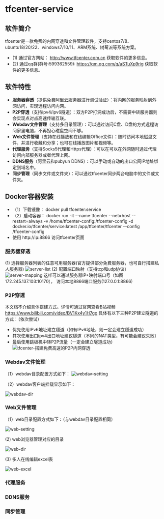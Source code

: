# tfcenter-service
## 软件简介
tfcenter是一款免费的内网穿透和文件管理软件，支持centos7/8、ubuntu18/20/22、windows7/10/11、ARM系统、树莓派等系统方案。
 - (1) 通过官方网站： http://www.tfcenter.com.cn 获取软件的更多信息。
 - (2) 通过qq群(群号:599362559): https://qm.qq.com/q/aSTuXp9rig 获取软件的更多信息。


## 软件特性
  - **服务器穿透**（提供免费阿里云服务器进行测试验证）：将内网的服务映射到外网访问，实现远程访问内网。
  - **P2P穿透**（支持ipv4/ipv6隧道）：双方P2P打洞成功后，不需要中转服务器则会实现点对点高速传输互联。
  - **Webdav文件管理**（支持多目录管理）：可以通过访问C盘、D盘的方式远程访问家里电脑，不再担心磁盘空间不够。
  - **Web文件管理**（支持在线播放和在线编辑Office文件）：随时访问本地磁盘文件，并进行收藏和分享；也可在线播放图片和视频等。
  - **代理服务**（支持Socks5代理和Https代理）：可以在可以在外网随时通过代理访问内部服务器或者代理上网。
  - **DDNS服务**（阿里云和pubyun DDNS）：可以手动或自动的出口公网IP地址绑定到域名中。
  - **同步管理**（同步文件或文件夹）：可以通过tfcenter同步两台电脑中的文件或文件夹。


## Docker容器安装
  - （1）下载镜像： docker pull tfcenter:service
  - （2）启动容器： docker run -it --name tfcenter --net=host --restart=always -v /home/tfcenter-config:/tfcenter-config  -d  docker.io/tfcenter/service:latest  /app/tfcenter/tfcenter --config /tfcenter-config
  - 使用 http://ip:8866 访问tfcenter页面



### 服务器穿透
(1) 选择服务器列表的任意可用服务器(官方提供部分免费服务器，也可自行搭建私人服务器)
![server-list](https://github.com/tfcenter/tfcenter-service/assets/169414880/b2805b3c-4ace-43a9-ba1f-e97f12a71695)
(2) 配置端口映射（支持tcp和udp协议）
![server-mapping](https://github.com/tfcenter/tfcenter-service/assets/169414880/90baa548-0b8d-4005-9b9e-94c4c98ad9fb)
这样可以通过服务器IP+映射端口号（如图172.245.137.103:10170）， 访问本地8866端口服务(127.0.0.1:8866)

### P2P穿透
本文档不介绍具体搭建方式。详情可通过官网查看B站视频 https://www.bilibili.com/video/BV1Kx4y1H7go
具体有以下三种P2P建立隧道的方式：（依次尝试）
 - 优先使用IPv6地址建立隧道（如有IPv6地址，则一定会建立隧道成功）
 - 其次使用出口ipv4出口地址建议隧道（不同的NAT类型，有可能会建议失败）
 - 最后使用跳板机中转P2P流量（一定会建立隧道成功）
![tfcenter-搭建免费高速的P2P内网穿透](https://github.com/tfcenter/tfcenter-service/assets/169414880/0ea03e3e-0ca8-4d1e-ac4e-ea029f90014b)



### Webdav文件管理
（1）webdav目录配置方式如下：
![webdav-setting](https://github.com/tfcenter/tfcenter-service/assets/169414880/f72df2f0-8033-47a7-bbec-cdcdb7a550fb)

（2）webdav客户端挂载显示如下：

![webdav-dir](https://github.com/tfcenter/tfcenter-service/assets/169414880/84f93d95-c5ee-4b13-9def-06cb91efdb40)


### Web文件管理
（1）web目录配置方式如下：（与webdav目录配置相同）

![web-setting](https://github.com/tfcenter/tfcenter-service/assets/169414880/8220fdef-e60f-49d8-acff-1861f4c57307)

(2) web浏览器管理对应的目录

![web-dir](https://github.com/tfcenter/tfcenter-service/assets/169414880/5c347826-cf7c-4d16-9bf4-6bde35f00989)

(3) 多人在线编辑excel表

![web-excel](https://github.com/tfcenter/tfcenter-service/assets/169414880/41af07a2-e4de-4cb2-8a74-b61b605ed90b)



### 代理服务

### DDNS服务

### 同步管理
